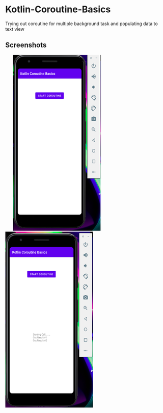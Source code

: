 # Kotlin-Coroutine-Basics

Trying out coroutine for multiple background task and populating data to text view


## Screenshots
<img height=550 width=275 src="https://github.com/sanxy/Kotlin-Coroutine-Basics/blob/master/screenshot/1.png" hspace=24><img height=550 width=275 src="https://github.com/sanxy/Kotlin-Coroutine-Basics/blob/master/screenshot/2.png"/> 

